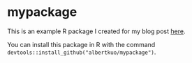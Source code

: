 # mypackage

This is an example R package I created for my blog post [here](https://blog.albertkuo.me/post/creating-an-r-package-for-the-first-time/).

You can install this package in R with the command `devtools::install_github("albertkuo/mypackage")`.